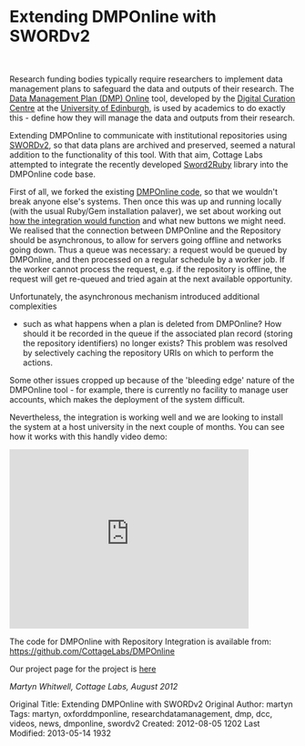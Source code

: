 # Extending DMPOnline with SWORDv2
<br>

<img src="http://cottagelabs.com/media/dmp_logo.png" alt="" title="dmp_logo" class="img thumbnail pull-right" />

Research funding bodies typically require researchers to implement data
management plans to safeguard the data and outputs of their research. The <a href="https://dmponline.dcc.ac.uk/">Data
Management Plan (DMP) Online</a> tool, developed by the <a href="http://www.dcc.ac.uk/">Digital Curation Centre</a> at
the <a href="http://www.ed.ac.uk/">University of Edinburgh</a>, is used by academics to do exactly this - define how they will manage the
data and outputs from their research.

Extending DMPOnline to communicate with institutional repositories using <a href="/projects/sword2">SWORDv2</a>, so
that data plans are archived and preserved, seemed a natural addition to the
functionality of this tool. With that aim, Cottage Labs attempted to integrate the
recently developed <a href="https://github.com/swordapp/sword2ruby">Sword2Ruby</a> library into the DMPOnline code base.

First of all, we forked the existing <a href="https://github.com/DigitalCurationCentre/DMPOnline">DMPOnline code</a>, so that we wouldn't break
anyone else's systems. Then once this was up and running locally (with the usual
Ruby/Gem installation palaver), we set about working out <a href="https://docs.google.com/document/d/1B_Zu_DL33Ddb44nk_xgdY1ZzlgtgVgLQ3Ovm3PIZzN0/edit">how the integration
would function</a> and what new buttons we might need. We realised that the
connection between DMPOnline and the Repository should be asynchronous,
to allow for servers going offline and networks going down. Thus a queue was
necessary: a request would be queued by DMPOnline, and then processed on a
regular schedule by a worker job. If the worker cannot process the request, e.g.
if the repository is offline, the request will get re-queued and tried again at the
next available opportunity.

Unfortunately, the asynchronous mechanism introduced additional complexities
- such as what happens when a plan is deleted from DMPOnline? How should
it be recorded in the queue if the associated plan record (storing the repository
identifiers) no longer exists? This problem was resolved by selectively caching
the repository URIs on which to perform the actions.

Some other issues cropped up because of the 'bleeding edge' nature of the
DMPOnline tool - for example, there is currently no facility to manage user
accounts, which makes the deployment of the system difficult.

Nevertheless, the integration is working well and we are looking to install the
system at a host university in the next couple of months.  You can see how it works with this handly video demo:

<iframe width="420" height="315" src="http://www.youtube.com/embed/O5FJlpTcqTM" frameborder="0" allowfullscreen></iframe>

The code for DMPOnline with Repository Integration is available from: <a href="https://github.com/CottageLabs/DMPOnline">
https://github.com/CottageLabs/DMPOnline</a>

Our project page for the project is <a href="/projects/oxforddmponline">here</a>


<em>Martyn Whitwell, Cottage Labs, August 2012</em>



Original Title: Extending DMPOnline with SWORDv2
Original Author: martyn
Tags: martyn, oxforddmponline, researchdatamanagement, dmp, dcc, videos, news, dmponline, swordv2
Created: 2012-08-05 1202
Last Modified: 2013-05-14 1932
